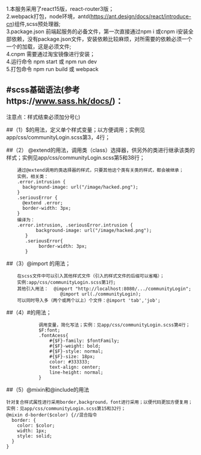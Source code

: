 1.本服务采用了react15版，react-router3版；  
2.webpack打包，node环境，antd(https://ant.design/docs/react/introduce-cn)组件,scss预处理器;  
3.package.json 前端起服务的必备文件，第一次直接通过npm i 或cnpm i安装全部依赖，没有package.json文件，安装依赖比较麻烦，对所需要的依赖必须一个一个的加载，这是必须文件;  
4.cnpm 需要通过淘宝镜像进行安装；  
4.运行命令 npm start 或 npm run dev  
5.打包命令 npm run build 或 webpack  

#scss基础语法(参考https://www.sass.hk/docs/)：
----------------------------------------------

注意点：样式结束必须加分号(;)


##（1）$的用法，定义单个样式变量；以方便调用；实例见app/css/communityLogin.scss第3，4行；


##（2） @extend的用法，调用类（class）选择器，供另外的类进行继承该类的样式；实例见app/css/communityLogin.scss第5和38行；



        通过@extend调用的类选择器的样式，只要其他这个类有关类的样式，都会被继承；
        实例，相关类：
        .error.intrusion {
          background-image: url("/image/hacked.png");
        }
        .seriousError {
          @extend .error;
          border-width: 3px;
        }
        编译为：
        .error.intrusion, .seriousError.intrusion {
               background-image: url("/image/hacked.png");
           }
           .seriousError{
                border-width: 3px;
           }
##（3）@import 的用法；


        在scss文件中可以引入其他样式文件（引入的样式文件的后缀可以省略）；
        实例:app/css/communityLogin.scss第1行;
        其他引入用法：  @import "http://localhost:8080/.../communityLogin";
                        @import url(./communityLogin);
        可以同时导入多（两个或两个以上）个文件：@import 'tab','job';
##（4）#的用法；


                调用变量，简化写法；实例：见app/css/communityLogin.scss第4行；
                $F:font;
                .fontAcess{
                    #{$F}-family: $fontFamily;
                    #{$F}-weight: bold;
                    #{$F}-style: normal;
                    #{$F}-size: 18px;
                    color: #333333;
                    text-align: center;
                    line-height: normal;
                }
##（5）@mixin和@include的用法

    针对复合样式属性进行采用border,background，font进行采用；以便代码更加方便复用；
    实例：见app/css/communityLogin.scss第15和32行；
    @mixin d-border($color) {//混合指令
      border: {
        color: $color;
        width: 1px;
        style: solid;
      }
    }
